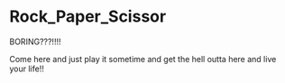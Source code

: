 # Rock_Paper_Scissor

BORING???!!!! 

Come here and just play it sometime and get the hell outta here and live your life!!
